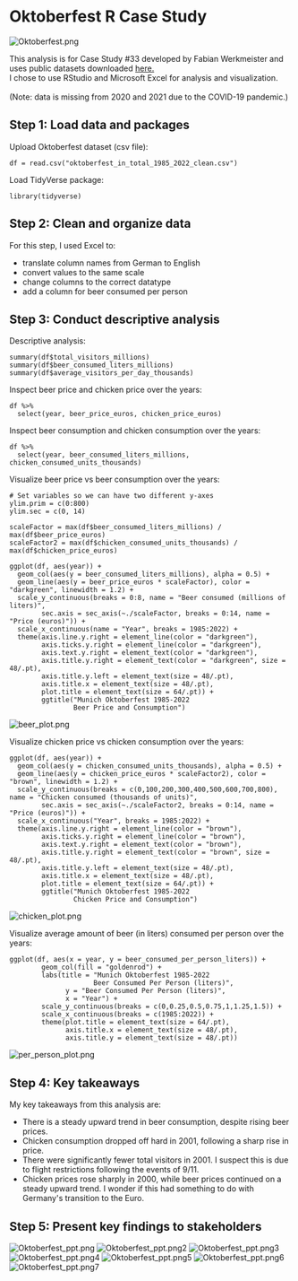# Oktoberfest R Case Study

![Oktoberfest.png](Oktoberfest.png)

This analysis is for Case Study #33 developed by Fabian Werkmeister and uses public datasets downloaded [here.](https://opendata.muenchen.de/dataset/oktoberfest)
<br>I chose to use RStudio and Microsoft Excel for analysis and visualization.</br>
<br>(Note: data is missing from 2020 and 2021 due to the COVID-19 pandemic.)</br>

## Step 1: Load data and packages

Upload Oktoberfest dataset (csv file):
```
df = read.csv("oktoberfest_in_total_1985_2022_clean.csv")
```

Load TidyVerse package:
```
library(tidyverse)
```

## Step 2: Clean and organize data

For this step, I used Excel to: 
<br>
- translate column names from German to English
- convert values to the same scale
- change columns to the correct datatype
- add a column for beer consumed per person

## Step 3: Conduct descriptive analysis

Descriptive analysis:
```
summary(df$total_visitors_millions)
summary(df$beer_consumed_liters_millions)
summary(df$average_visitors_per_day_thousands)
```

Inspect beer price and chicken price over the years:
```
df %>%
  select(year, beer_price_euros, chicken_price_euros)
```

Inspect beer consumption and chicken consumption over the years:
```
df %>%
  select(year, beer_consumed_liters_millions, chicken_consumed_units_thousands)
```

Visualize beer price vs beer consumption over the years:
```
# Set variables so we can have two different y-axes
ylim.prim = c(0:800)
ylim.sec = c(0, 14)

scaleFactor = max(df$beer_consumed_liters_millions) / max(df$beer_price_euros)
scaleFactor2 = max(df$chicken_consumed_units_thousands) / max(df$chicken_price_euros)

ggplot(df, aes(year)) +
  geom_col(aes(y = beer_consumed_liters_millions), alpha = 0.5) +
  geom_line(aes(y = beer_price_euros * scaleFactor), color = "darkgreen", linewidth = 1.2) +
  scale_y_continuous(breaks = 0:8, name = "Beer consumed (millions of liters)",
        sec.axis = sec_axis(~./scaleFactor, breaks = 0:14, name = "Price (euros)")) +
  scale_x_continuous(name = "Year", breaks = 1985:2022) +
  theme(axis.line.y.right = element_line(color = "darkgreen"), 
        axis.ticks.y.right = element_line(color = "darkgreen"),
        axis.text.y.right = element_text(color = "darkgreen"), 
        axis.title.y.right = element_text(color = "darkgreen", size = 48/.pt),
        axis.title.y.left = element_text(size = 48/.pt),
        axis.title.x = element_text(size = 48/.pt),
        plot.title = element_text(size = 64/.pt)) +
        ggtitle("Munich Oktoberfest 1985-2022
                Beer Price and Consumption")
```

![beer_plot.png](beer_plot.png)

Visualize chicken price vs chicken consumption over the years:
```
ggplot(df, aes(year)) +
  geom_col(aes(y = chicken_consumed_units_thousands), alpha = 0.5) +
  geom_line(aes(y = chicken_price_euros * scaleFactor2), color = "brown", linewidth = 1.2) +
  scale_y_continuous(breaks = c(0,100,200,300,400,500,600,700,800), name = "Chicken consumed (thousands of units)",
        sec.axis = sec_axis(~./scaleFactor2, breaks = 0:14, name = "Price (euros)")) +
  scale_x_continuous("Year", breaks = 1985:2022) +
  theme(axis.line.y.right = element_line(color = "brown"), 
        axis.ticks.y.right = element_line(color = "brown"),
        axis.text.y.right = element_text(color = "brown"), 
        axis.title.y.right = element_text(color = "brown", size = 48/.pt),
        axis.title.y.left = element_text(size = 48/.pt),
        axis.title.x = element_text(size = 48/.pt),
        plot.title = element_text(size = 64/.pt)) +
        ggtitle("Munich Oktoberfest 1985-2022
                Chicken Price and Consumption")
```

![chicken_plot.png](chicken_plot.png)

Visualize average amount of beer (in liters) consumed per person over the years:
```
ggplot(df, aes(x = year, y = beer_consumed_per_person_liters)) +
        geom_col(fill = "goldenrod") +
        labs(title = "Munich Oktoberfest 1985-2022
                     Beer Consumed Per Person (liters)",
              y = "Beer Consumed Per Person (liters)",
              x = "Year") +
        scale_y_continuous(breaks = c(0,0.25,0.5,0.75,1,1.25,1.5)) +
        scale_x_continuous(breaks = c(1985:2022)) +
        theme(plot.title = element_text(size = 64/.pt),
              axis.title.x = element_text(size = 48/.pt),
              axis.title.y = element_text(size = 48/.pt))
```

![per_person_plot.png](per_person_plot.png)

## Step 4: Key takeaways

My key takeaways from this analysis are:
<br>
- There is a steady upward trend in beer consumption, despite rising beer prices.
- Chicken consumption dropped off hard in 2001, following a sharp rise in price.
- There were significantly fewer total visitors in 2001. I suspect this is due to flight restrictions following the events of 9/11.
- Chicken prices rose sharply in 2000, while beer prices continued on a steady upward trend. I wonder if this had something to do with Germany's transition to the Euro.

## Step 5: Present key findings to stakeholders

![Oktoberfest_ppt.png](Oktoberfest_ppt.png)
![Oktoberfest_ppt.png2](Oktoberfest_ppt2.png)
![Oktoberfest_ppt.png3](Oktoberfest_ppt3.png)
![Oktoberfest_ppt.png4](Oktoberfest_ppt4.png)
![Oktoberfest_ppt.png5](Oktoberfest_ppt5.png)
![Oktoberfest_ppt.png6](Oktoberfest_ppt6.png)
![Oktoberfest_ppt.png7](Oktoberfest_ppt7.png)
